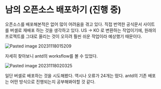 # 남의 오픈소스 배포하기 (진행 중)

오픈소스를 배포해본적은 없어 많이 어려움을 겪고 있다. 직접 번역한 공식문서 사이트를 버셀로 재배포 하는 것을 생각하고 있다. US -> KO 로 변환하는 작업이기에, 원래의 프로젝트를 그대로 올리는 것이 오히려 훨씬 쉬운 작업이라 예상했기 때문이다.

![Pasted image 20231118015209](https://github.com/Owonie/STC_V2/assets/70142275/88f8fdb0-fa29-4f33-949d-5e1d6c49410b)

자세히 찾아보니 antd의 worksflow를 볼 수 있었다.

![Pasted image 20231118020325](https://github.com/Owonie/STC_V2/assets/70142275/9736dee2-b194-4fc7-bf84-816d2448a4fa)

일단 버셀로 배포하는 것을 시도해봤다. 역시나 오류가 24개는 떴다. antd의 기존 배포는 어떤 방식으로 진행되는지 공부해봐야할 것 같다.
